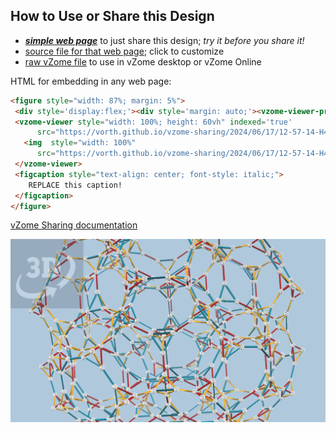 
## How to Use or Share this Design

 - [***simple web page***](<https://vorth.github.io/vzome-sharing/2024/06/17/12-57-14-H4-1100-instructions/>) to just share this design; *try it before you share it!*
 - [source file for that web page](<https://github.com/vorth/vzome-sharing/edit/main/2024/06/17/12-57-14-H4-1100-instructions/index.md>); click to customize
 - [raw vZome file](<https://raw.githubusercontent.com/vorth/vzome-sharing/main/2024/06/17/12-57-14-H4-1100-instructions/H4-1100-instructions.vZome>) to use in vZome desktop or vZome Online
 
 HTML for embedding in any web page:
 ```html
<figure style="width: 87%; margin: 5%">
  <div style='display:flex;'><div style='margin: auto;'><vzome-viewer-previous label='prev step'></vzome-viewer-previous><vzome-viewer-next label='next step'></vzome-viewer-next></div></div>
  <vzome-viewer style="width: 100%; height: 60vh" indexed='true'
       src="https://vorth.github.io/vzome-sharing/2024/06/17/12-57-14-H4-1100-instructions/H4-1100-instructions.vZome" >
    <img  style="width: 100%"
       src="https://vorth.github.io/vzome-sharing/2024/06/17/12-57-14-H4-1100-instructions/H4-1100-instructions.png" >
  </vzome-viewer>
  <figcaption style="text-align: center; font-style: italic;">
     REPLACE this caption!
  </figcaption>
</figure>

 ```

[vZome Sharing documentation](https://vzome.github.io/vzome/sharing.html#how-it-works)

![Image](<H4-1100-instructions.png>)

